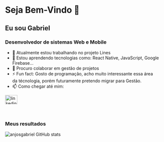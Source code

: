# Seja Bem-Vindo 👋
## Eu sou Gabriel
### Desenvolvedor de sistemas Web e Mobile

- 🔭 Atualmente estou trabalhando no projeto Lines
- 🌱 Estou aprendendo tecnologias como: React Native, JavaScript, Google Firebase...
- 👯 Procuro colaborar em gestão de projetos 
- ⚡ Fun fact: Gosto de programação, acho muito interessante essa área da técnologia, porém futuramente pretendo migrar para Gestão.
- 📫 Como chegar até mim:
  <br>
<p align="left">
<a href="https://www.linkedin.com/in/anjosgabriel/" target="blank"><img align="center" src="https://raw.githubusercontent.com/rahuldkjain/github-profile-readme-generator/master/src/images/icons/Social/linked-in-alt.svg" alt="linkedin.com/in/anjosgabriel" height="30" width="40" /></a>
</p>
<br>

### Meus resultados
![anjosgabriel GitHub stats](https://github-readme-stats.vercel.app/api?username=anjosgabriel&show_icons=true&theme=merko)
